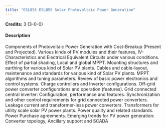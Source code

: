 ```yaml
---
title: "ESL855 ESL855 Solar Photovoltaic Power Generation"
---
```

**Credits:** 3 (3-0-0)

#### Description
Components of Photovoltaic Power Generation with Cost-Breakup (Present and Projected). Various kinds of PV modules and their features, IV-Characteristics and Electrical Equivalent Circuits under various conditions. Effect of partial shading, Local and global MPPT. Mounting structures and earthing for various kind of Solar PV plants. Cables and cable-layout, maintenance and standards for various kind of Solar PV plants. MPPT algorithms and tuning parameters. Review of basic power electronics and control systems. Charge controllers and Inverter configurations. Off-grid power converter configurations and operation (features). Grid connected central inverter: Configuration, performance and features. Synchronization and other control requirements for grid connected power converters. Leakage current and transformer-less power converters. Transformers for utility scale solar PV power plants. Power quality and related standards. Power Purchase agreements. Emerging trends for PV power generation: Converter topology, Ancillary support and SCADA